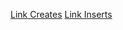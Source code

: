 [Link Creates](https://github.com/Brunowcst/prova-bd/blob/main/provaBd/tarefa01-create.sql)
[Link Inserts](https://github.com/Brunowcst/prova-bd/blob/main/provaBd/tarefa01-create.sql)
